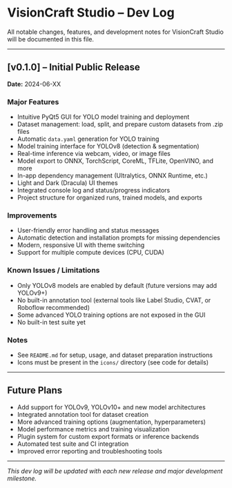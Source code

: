 # VisionCraft Studio – Dev Log

All notable changes, features, and development notes for VisionCraft Studio will be documented in this file.

---

## [v0.1.0] – Initial Public Release
**Date:** 2024-06-XX

### Major Features
- Intuitive PyQt5 GUI for YOLO model training and deployment
- Dataset management: load, split, and prepare custom datasets from .zip files
- Automatic `data.yaml` generation for YOLO training
- Model training interface for YOLOv8 (detection & segmentation)
- Real-time inference via webcam, video, or image files
- Model export to ONNX, TorchScript, CoreML, TFLite, OpenVINO, and more
- In-app dependency management (Ultralytics, ONNX Runtime, etc.)
- Light and Dark (Dracula) UI themes
- Integrated console log and status/progress indicators
- Project structure for organized runs, trained models, and exports

### Improvements
- User-friendly error handling and status messages
- Automatic detection and installation prompts for missing dependencies
- Modern, responsive UI with theme switching
- Support for multiple compute devices (CPU, CUDA)

### Known Issues / Limitations
- Only YOLOv8 models are enabled by default (future versions may add YOLOv9+)
- No built-in annotation tool (external tools like Label Studio, CVAT, or Roboflow recommended)
- Some advanced YOLO training options are not exposed in the GUI
- No built-in test suite yet

### Notes
- See `README.md` for setup, usage, and dataset preparation instructions
- Icons must be present in the `icons/` directory (see code for details)

---

## Future Plans
- Add support for YOLOv9, YOLOv10+ and new model architectures
- Integrated annotation tool for dataset creation
- More advanced training options (augmentation, hyperparameters)
- Model performance metrics and training visualization
- Plugin system for custom export formats or inference backends
- Automated test suite and CI integration
- Improved error reporting and troubleshooting tools

---

*This dev log will be updated with each new release and major development milestone.* 